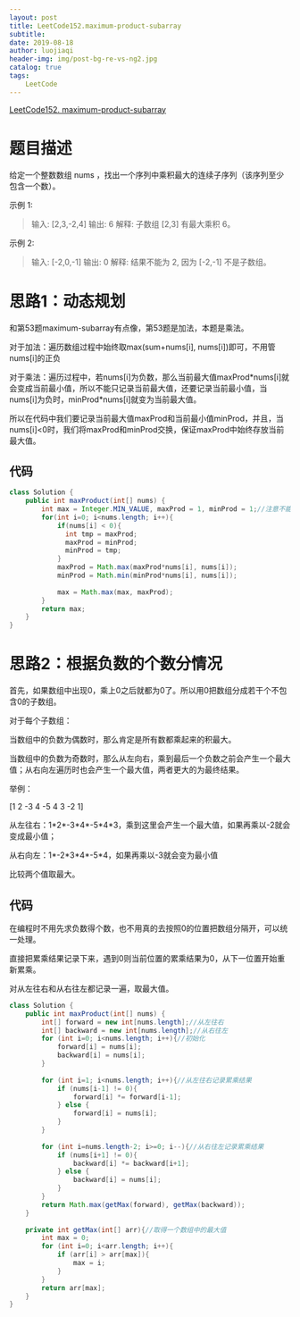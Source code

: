 ```yaml
---
layout: post                          
title: LeetCode152.maximum-product-subarray                           
subtitle:                             
date: 2019-08-18                      
author: luojiaqi                      
header-img: img/post-bg-re-vs-ng2.jpg 
catalog: true                         
tags:                                 
    LeetCode                             
---
```


[LeetCode152. maximum-product-subarray](https://leetcode-cn.com/problems/maximum-product-subarray/)

# 题目描述

给定一个整数数组 nums ，找出一个序列中乘积最大的连续子序列（该序列至少包含一个数）。

示例 1:

> 输入: [2,3,-2,4]
> 输出: 6
> 解释: 子数组 [2,3] 有最大乘积 6。

示例 2:

> 输入: [-2,0,-1]
> 输出: 0
> 解释: 结果不能为 2, 因为 [-2,-1] 不是子数组。

# 思路1：动态规划

和第53题maximum-subarray有点像，第53题是加法，本题是乘法。

对于加法：遍历数组过程中始终取max(sum+nums[i], nums[i])即可，不用管nums[i]的正负

对于乘法：遍历过程中，若nums[i]为负数，那么当前最大值maxProd\*nums[i]就会变成当前最小值，所以不能只记录当前最大值，还要记录当前最小值，当nums[i]为负时，minProd\*nums[i]就变为当前最大值。

所以在代码中我们要记录当前最大值maxProd和当前最小值minProd，并且，当nums[i]<0时，我们将maxProd和minProd交换，保证maxProd中始终存放当前最大值。

## 代码

```java
class Solution {
    public int maxProduct(int[] nums) {
        int max = Integer.MIN_VALUE, maxProd = 1, minProd = 1;//注意不能想当然地赋为0
        for(int i=0; i<nums.length; i++){
            if(nums[i] < 0){ 
              int tmp = maxProd;
              maxProd = minProd;
              minProd = tmp;
            }
            maxProd = Math.max(maxProd*nums[i], nums[i]);
            minProd = Math.min(minProd*nums[i], nums[i]);
            
            max = Math.max(max, maxProd);
        }
        return max;
    }
}

```

# 思路2：根据负数的个数分情况

首先，如果数组中出现0，乘上0之后就都为0了。所以用0把数组分成若干个不包含0的子数组。

对于每个子数组：

当数组中的负数为偶数时，那么肯定是所有数都乘起来的积最大。

当数组中的负数为奇数时，那么从左向右，乘到最后一个负数之前会产生一个最大值；从右向左遍历时也会产生一个最大值，两者更大的为最终结果。

举例：

[1 2 -3 4 -5 4 3 -2 1]

从左往右：1\*2\*-3\*4\*-5\*4\*3，乘到这里会产生一个最大值，如果再乘以-2就会变成最小值；

从右向左：1\*-2\*3\*4\*-5\*4，如果再乘以-3就会变为最小值

比较两个值取最大。

## 代码

在编程时不用先求负数得个数，也不用真的去按照0的位置把数组分隔开，可以统一处理。

直接把累乘结果记录下来，遇到0则当前位置的累乘结果为0，从下一位置开始重新累乘。

对从左往右和从右往左都记录一遍，取最大值。

```java
class Solution {
    public int maxProduct(int[] nums) {
        int[] forward = new int[nums.length];//从左往右
        int[] backward = new int[nums.length];//从右往左
        for (int i=0; i<nums.length; i++){//初始化
            forward[i] = nums[i];
            backward[i] = nums[i];
        }
        
        for (int i=1; i<nums.length; i++){//从左往右记录累乘结果
            if (nums[i-1] != 0){
                forward[i] *= forward[i-1];
            } else {
                forward[i] = nums[i];
            }
        }
        
        for (int i=nums.length-2; i>=0; i--){//从右往左记录累乘结果
            if (nums[i+1] != 0){
                backward[i] *= backward[i+1];
            } else {
                backward[i] = nums[i];
            }
        }        
        return Math.max(getMax(forward), getMax(backward));       
    }
    
    private int getMax(int[] arr){//取得一个数组中的最大值
        int max = 0;
        for (int i=0; i<arr.length; i++){
            if (arr[i] > arr[max]){
                max = i;
            }
        }
        return arr[max];
    }
}

```

